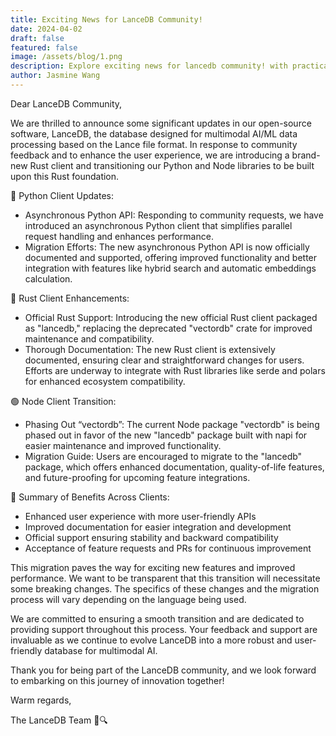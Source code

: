 ```yaml
---
title: Exciting News for LanceDB Community!
date: 2024-04-02
draft: false
featured: false
image: /assets/blog/1.png
description: Explore exciting news for lancedb community! with practical insights and expert guidance from the LanceDB team.
author: Jasmine Wang
---
```

Dear LanceDB Community,

We are thrilled to announce some significant updates in our open-source software, LanceDB, the database designed for multimodal AI/ML data processing based on the Lance file format. In response to community feedback and to enhance the user experience,  we are introducing a brand-new Rust client and transitioning our Python and Node libraries to be built upon this Rust foundation.

🐍 Python Client Updates:

- Asynchronous Python API: Responding to community requests, we have introduced an asynchronous Python client that simplifies parallel request handling and enhances performance.
- Migration Efforts: The new asynchronous Python API is now officially documented and supported, offering improved functionality and better integration with features like hybrid search and automatic embeddings calculation.

🦀 Rust Client Enhancements:

- Official Rust Support: Introducing the new official Rust client packaged as "lancedb," replacing the deprecated "vectordb" crate for improved maintenance and compatibility.
- Thorough Documentation: The new Rust client is extensively documented, ensuring clear and straightforward changes for users. Efforts are underway to integrate with Rust libraries like serde and polars for enhanced ecosystem compatibility.

🟢 Node Client Transition:

- Phasing Out “vectordb”: The current Node package "vectordb" is being phased out in favor of the new "lancedb" package built with napi for easier maintenance and improved functionality.
- Migration Guide: Users are encouraged to migrate to the "lancedb" package, which offers enhanced documentation, quality-of-life features, and future-proofing for upcoming feature integrations.

🚀 Summary of Benefits Across Clients:

- Enhanced user experience with more user-friendly APIs
- Improved documentation for easier integration and development
- Official support ensuring stability and backward compatibility
- Acceptance of feature requests and PRs for continuous improvement

This migration paves the way for exciting new features and improved performance. We want to be transparent that this transition will necessitate some breaking changes. The specifics of these changes and the migration process will vary depending on the language being used.

We are committed to ensuring a smooth transition and are dedicated to providing support throughout this process. Your feedback and support are invaluable as we continue to evolve LanceDB into a more robust and user-friendly database for multimodal AI.

Thank you for being part of the LanceDB community, and we look forward to embarking on this journey of innovation together!

Warm regards,

The LanceDB Team 🚀🔍
